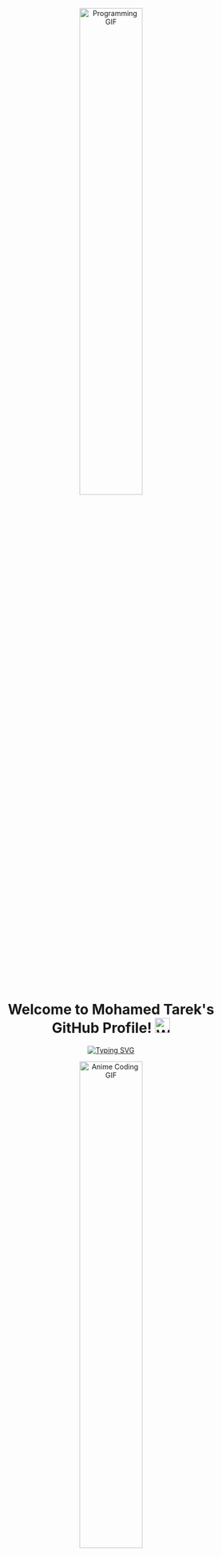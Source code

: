 <!-- 👨‍💻 Mobile Developer Anime-Themed GIF Header -->
<p align="center">
 <img src="https://media.giphy.com/media/qgQUggAC3Pfv687qPC/giphy.gif" alt="Programming GIF" width="50%" />
</p>

<h1 align="center">
  Welcome to Mohamed Tarek's GitHub Profile!
  <img src="https://media.giphy.com/media/hvRJCLFzcasrR4ia7z/giphy.gif" alt="Welcome GIF" width="30px"/>
</h1>

<p align="center">
  <a href="https://github.com/DenverCoder1/readme-typing-svg">
    <img src="https://readme-typing-svg.herokuapp.com?font=Fira+Code&size=25&duration=3000&pause=1000&center=true&vCenter=true&width=490&height=50&lines=Flutter+Developer;Mobile+Application+Engineer;Crafting+Cross-Platform+Experiences;Always+Learning+and+Innovating;" alt="Typing SVG" />
  </a>
</p>

<p align="center">
  <img src="https://c.tenor.com/_DOBjnGspYAAAAAM/code-coding.gif" alt="Anime Coding GIF" width="50%" /> 
</p>

---

### 👨‍💻 About Me

- 👋 Hi there! I'm **Mohamed Tarek**, a passionate and dedicated **Software Engineer** specializing in **Mobile Application Development**.
- 🚀 I specialize in **Mobile Application Development** using **Flutter** and **Dart**, creating seamless and high-performance user experiences across various platforms.
- 🎓 I hold a **Bachelor's degree in Computer Science**, which laid the foundation for my continuous journey of learning and growth in the tech world.
- 💻 My expertise primarily lies in developing robust, scalable, and visually appealing cross-platform applications for **Android** and **iOS**.
- 💬 Feel free to reach out to me about anything related to **Flutter development**, **Dart programming**, **mobile app architecture**, state management (especially BLoC), or general **software engineering principles**.
- 🥅 I'm always on the lookout for challenging projects, open-source contributions, and collaborative opportunities where I can apply my skills and learn from others.
- ⚡ Beyond coding, **Football is my second passion** — a true **Hala Madrid!** ⚪⚫ fan.
- 🌱 Currently, I'm focused on expanding my knowledge in backend technologies and refining my portfolio to showcase my best work.

<br clear="right"/> 

---

### 🌟 What I'm Learning & Exploring

- **Advanced Flutter Animations:** Delving deeper into custom implicit and explicit animations for stunning UIs.
- **DevOps for Mobile:** Learning about continuous integration and continuous delivery (CI/CD) pipelines for efficient Flutter app deployment.
- **UI/UX Principles:** Constantly improving my understanding of user-centered design to craft intuitive interfaces.

---

### 🛠️ My Core Tech Stack

<p align="center">
  <img src="https://img.shields.io/badge/Dart-0175C2?style=for-the-badge&logo=dart&logoColor=white" alt="Dart" />
  <img src="https://img.shields.io/badge/Flutter-02569B?style=for-the-badge&logo=flutter&logoColor=white" alt="Flutter" />
  <img src="https://img.shields.io/badge/BLoC-000000?style=for-the-badge&logo=flutter&logoColor=white" alt="BLoC" /> <img src="https://img.shields.io/badge/Retrofit-00599C?style=for-the-badge&logo=retrofit&logoColor=white" alt="Retrofit" /> <img src="https://img.shields.io/badge/Dio-1DA1F2?style=for-the-badge&logo=flutter&logoColor=white" alt="Dio" /> <img src="https://img.shields.io/badge/Firebase-FFCA28?style=for-the-badge&logo=firebase&logoColor=black" alt="Firebase" />
  <img src="https://img.shields.io/badge/Git-F05032?style=for-the-badge&logo=git&logoColor=white" alt="Git" />
  <img src="https://img.shields.io/badge/GitHub-181717?style=for-the-badge&logo=github&logoColor=white" alt="GitHub" />
  <img src="https://img.shields.io/badge/VS%20Code-007ACC?style=for-the-badge&logo=visual-studio-code&logoColor=white" alt="VS Code" />
  <img src="https://img.shields.io/badge/C%2B%2B-00599C?style=for-the-badge&logo=c%2B%2B&logoColor=white" alt="C++" />
  <img src="https://img.shields.io/badge/Android-3DDC84?style=for-the-badge&logo=android&logoColor=white" alt="Android" />
  <img src="https://img.shields.io/badge/iOS-000000?style=for-the-badge&logo=apple&logoColor=white" alt="iOS" />
</p>

---

### 🚀 Featured Projects

<p align="center">
  <img src="https://media.giphy.com/media/ZEcOqQjM5xO97Gv0m2/giphy.gif" alt="Projects GIF" width="200" height="200"/> 
</p>

- **Jobizz App (Your Latest Project):** A modern, intelligent job search application built with Flutter, adhering to Clean Architecture and BLoC state management.
  - _Key features:_ AI Chatbot for smart suggestions, user authentication, multiple job profiles, job saving & application tracking, robust search & filtering, and responsive UI.
  - [**Link to Jobizz App Repo (if public)**](https://github.com/AbdulrahmanRamadan22/jobizz) 
- **[Project 2 Name - e.g., E-commerce App]:** A cross-platform e-commerce application demonstrating advanced Flutter UI, API integration, and local database management.
  - _Key features:_ User authentication, product catalog, shopping cart, order history, payment integration.
  - [Link to Project 2 Repo](https://github.com/mohamed-tarek/project2_example)
- **[Project 3 Name - e.g., Social Media Clone]:** A social media application clone focusing on real-time data, user interaction, and media sharing functionalities.
  - _Key features:_ User profiles, post creation, real-time chat, notifications, image/video sharing.
  - [Link to Project 3 Repo](https://github.com/mohamed-tarek/project3_example)

---

### 📈 My GitHub Stats

<p align="center">
  <img src="https://github-readme-stats.vercel.app/api?username=mohamed-tarek&show_icons=true&theme=radical&hide_border=true&count_private=true" alt="Mohamed Tarek's GitHub Stats" width="47%" />
  <img src="https://github-readme-streak-stats.herokuapp.com/?user=mohamed-tarek&theme=radical&hide_border=true" alt="Mohamed Tarek's GitHub Streak" width="47%" />
</p>

<p align="center">
  <img src="https://github-readme-stats.vercel.app/api/top-langs/?username=mohamed-tarek&layout=compact&theme=radical&hide_border=true" alt="Mohamed Tarek's Top Languages" width="50%" />
</p>

---

### 📫 Let's Connect!

<p align="center">
  <a href="https://www.linkedin.com/in/mohamed-tarek-71531b274/" target="_blank">
    <img src="https://img.shields.io/badge/-LinkedIn-blue?style=for-the-badge&logo=linkedin&logoColor=white" alt="LinkedIn" />
  </a>
  <a href="mailto:engmohamedtarekhosni@gmail.com" target="_blank">
    <img src="https://img.shields.io/badge/-Gmail-D14836?style=for-the-badge&logo=gmail&logoColor=white" alt="Gmail" />
  </a>
  <a href="https://github.com/mohamed-tarek" target="_blank">
    <img src="https://img.shields.io/badge/-GitHub-181717?style=for-the-badge&logo=github&logoColor=white" alt="GitHub" />
  </a>
  <a href="https://abootarek.github.io/protofilo/" target="_blank">
    <img src="https://img.shields.io/badge/-My%20Portfolio-FF4081?style=for-the-badge&logo=web&logoColor=white" alt="My Portfolio" />
  </a>
</p>

---

<p align="center">
  <img src="https://media.giphy.com/media/LmN8xbpB5kK9Bw5JgR/giphy.gif" alt="Happy Coding" width="300"/>
</p>
